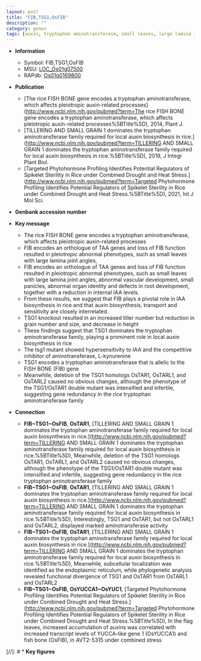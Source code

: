 ```yaml
---
layout: post
title: "FIB,TSG1,OsFIB"
description: ""
category: genes
tags: [auxin, tryptophan aminotransferase, small leaves, large lamina joint angles, IAA, IAA biosynthesis, auxin biosynthesis, auxin transport, vascular development, panicle, organ identity, root development, grain, tiller, grain number, iaa, height, tiller number]
---
```


* **Information**  
    + Symbol: FIB,TSG1,OsFIB  
    + MSU: [LOC_Os01g07500](http://rice.uga.edu/cgi-bin/ORF_infopage.cgi?orf=LOC_Os01g07500)  
    + RAPdb: [Os01g0169800](http://rapdb.dna.affrc.go.jp/viewer/gbrowse_details/irgsp1?name=Os01g0169800)  

* **Publication**  
    + [The rice FISH BONE gene encodes a tryptophan aminotransferase, which affects pleiotropic auxin-related processes](http://www.ncbi.nlm.nih.gov/pubmed?term=The rice FISH BONE gene encodes a tryptophan aminotransferase, which affects pleiotropic auxin-related processes%5BTitle%5D), 2014, Plant J.
    + [TILLERING AND SMALL GRAIN 1 dominates the tryptophan aminotransferase family required for local auxin biosynthesis in rice.](http://www.ncbi.nlm.nih.gov/pubmed?term=TILLERING AND SMALL GRAIN 1 dominates the tryptophan aminotransferase family required for local auxin biosynthesis in rice.%5BTitle%5D), 2019, J Integr Plant Biol.
    + [Targeted Phytohormone Profiling Identifies Potential Regulators of Spikelet Sterility in Rice under Combined Drought and Heat Stress.](http://www.ncbi.nlm.nih.gov/pubmed?term=Targeted Phytohormone Profiling Identifies Potential Regulators of Spikelet Sterility in Rice under Combined Drought and Heat Stress.%5BTitle%5D), 2021, Int J Mol Sci.

* **Genbank accession number**  

* **Key message**  
    + The rice FISH BONE gene encodes a tryptophan aminotransferase, which affects pleiotropic auxin-related processes
    + FIB encodes an orthologue of TAA genes and loss of FIB function resulted in pleiotropic abnormal phenotypes, such as small leaves with large lamina joint angles,
    + FIB encodes an orthologue of TAA genes and loss of FIB function resulted in pleiotropic abnormal phenotypes, such as small leaves with large lamina joint angles, abnormal vascular development, small panicles, abnormal organ identity and defects in root development, together with a reduction in internal IAA levels.
    + From these results, we suggest that FIB plays a pivotal role in IAA biosynthesis in rice and that auxin biosynthesis, transport and sensitivity are closely interrelated.
    + TSG1 knockout resulted in an increased tiller number but reduction in grain number and size, and decrease in height
    + These findings suggest that TSG1 dominates the tryptophan aminotransferase family, playing a prominent role in local auxin biosynthesis in rice
    + The tsg1 mutant showed hypersensitivity to IAA and the competitive inhibitor of aminotransferase, L-kynurenine
    + TSG1 encodes a tryptophan aminotransferase that is allelic to the FISH BONE (FIB) gene
    + Meanwhile, deletion of the TSG1 homologs OsTAR1, OsTARL1, and OsTARL2 caused no obvious changes, although the phenotype of the TSG1/OsTAR1 double mutant was intensified and infertile, suggesting gene redundancy in the rice tryptophan aminotransferase family

* **Connection**  
    + __FIB~TSG1~OsFIB__, __OsTAR1__, [TILLERING AND SMALL GRAIN 1 dominates the tryptophan aminotransferase family required for local auxin biosynthesis in rice.](http://www.ncbi.nlm.nih.gov/pubmed?term=TILLERING AND SMALL GRAIN 1 dominates the tryptophan aminotransferase family required for local auxin biosynthesis in rice.%5BTitle%5D),  Meanwhile, deletion of the TSG1 homologs OsTAR1, OsTARL1, and OsTARL2 caused no obvious changes, although the phenotype of the TSG1/OsTAR1 double mutant was intensified and infertile, suggesting gene redundancy in the rice tryptophan aminotransferase family
    + __FIB~TSG1~OsFIB__, __OsTAR1__, [TILLERING AND SMALL GRAIN 1 dominates the tryptophan aminotransferase family required for local auxin biosynthesis in rice.](http://www.ncbi.nlm.nih.gov/pubmed?term=TILLERING AND SMALL GRAIN 1 dominates the tryptophan aminotransferase family required for local auxin biosynthesis in rice.%5BTitle%5D),  Interestingly, TSG1 and OsTAR1, but not OsTARL1 and OsTARL2, displayed marked aminotransferase activity
    + __FIB~TSG1~OsFIB__, __OsTAR1__, [TILLERING AND SMALL GRAIN 1 dominates the tryptophan aminotransferase family required for local auxin biosynthesis in rice.](http://www.ncbi.nlm.nih.gov/pubmed?term=TILLERING AND SMALL GRAIN 1 dominates the tryptophan aminotransferase family required for local auxin biosynthesis in rice.%5BTitle%5D),  Meanwhile, subcellular localization was identified as the endoplasmic reticulum, while phylogenetic analysis revealed functional divergence of TSG1 and OsTAR1 from OsTARL1 and OsTARL2
    + __FIB~TSG1~OsFIB__, __OsYUCCA1~OsYUC1__, [Targeted Phytohormone Profiling Identifies Potential Regulators of Spikelet Sterility in Rice under Combined Drought and Heat Stress.](http://www.ncbi.nlm.nih.gov/pubmed?term=Targeted Phytohormone Profiling Identifies Potential Regulators of Spikelet Sterility in Rice under Combined Drought and Heat Stress.%5BTitle%5D),  In the flag leaves, increased accumulation of auxins was correlated with increased transcript levels of YUCCA-like gene 1 (OsYUCCA1) and fish bone (OsFIB), in AVT2-5315 under combined stress

[//]: # * **Key figures**  


